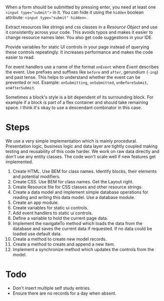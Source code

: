 When a form should be submitted by pressing enter, you need at least one `<input type="submit">` in it. You can hide it using the `hidden` boolean attribute: `<input type="submit" hidden>`.

Extract resources like strings and css classes in a _Resource Object_ and use it consistently across your code. This avoids typos and makes it easier to change resource names later. You also get code suggestions in your IDE.

Provide variables for static UI controls in your page instead of querying these controls repeatingly. It increases performance and makes the code easier to read.

For event handlers use a name of the format `onEvent` where _Event_ describes the event. Use prefixes and suffixes like `before` and `after`, gerundium (`-ing`) and past tense. This helps to understand whether the event can be prevented or not. Example: `onSubmitting`, `onSubmitted`, `onBeforeSubmit`, `onAfterSubmit`.

Sometimes a block's style is a bit dependent of its surrounding block. For example if a block is part of a flex container and should take remaining space. I think it's okay to use a descendant combinator in this case.

# Steps

We use a very simple implementation which is mainly procedural. Presentation logic, business logic and data layer are tightly coupled making testing and reusability of this code harder. We work on raw data directly and don't use any entity classes. The code won't scale well if new features get implemented.

1. Create HTML. Use BEM for class names. Identify blocks, their elements and potential modifiers.
2. Create CSS. Use BEM for class names. Get the Layout right.
3. Create Resource file for CSS classes and other resource strings.
4. Create a data model and implement simple database operations for reading and writing this data model. Use a database module.
5. Create an app module.
6. Create variables for static ui controls.
7. Add event handlers to static ui controls.
8. Define a variable to hold the current page data.
9. Implement the navigateTo method which loads the data from the database and saves the current data if requested. If no data could be loaded use default data.
10. Create a method to create new model records.
11. Create a method to create and append a new item.
12. Implement a synchronize method which updates the controls from the model.

# Todo

- Don't insert multiple self study entries.
- Ensure there are no records for a day when absent.